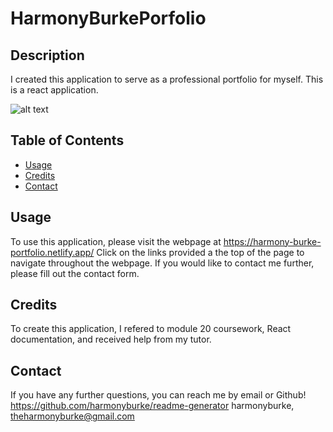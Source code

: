 # HarmonyBurkePorfolio

## Description
I created this application to serve as a professional portfolio for myself. This is a react application.

![alt text](HarmonyBurkePortfolio\public\images\portfolio2.png)

## Table of Contents 

- [Usage](#usage)
- [Credits](#credits)
- [Contact](#contact)

## Usage
To use this application, please visit the webpage at https://harmony-burke-portfolio.netlify.app/
Click on the links provided a the top of the page to navigate throughout the webpage. If you would like to contact me further, please fill out the contact form.


## Credits
To create this application, I refered to module 20 coursework, React documentation, and received help from my tutor. 


## Contact
If you have any further questions, you can reach me by email or Github!
https://github.com/harmonyburke/readme-generator
harmonyburke,
theharmonyburke@gmail.com